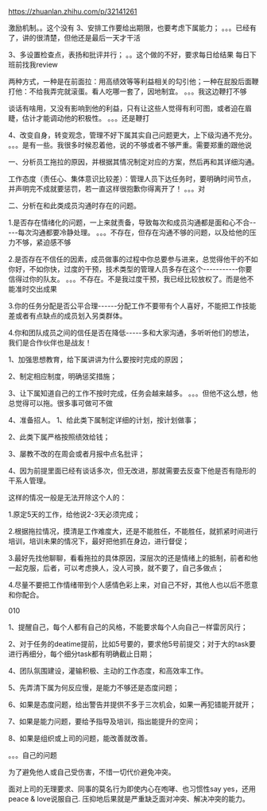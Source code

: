 https://zhuanlan.zhihu.com/p/32141261

激励机制。。这个没有
3、安排工作要给出期限，也要考虑下属能力；
。。。已经有了，讲的很清楚，但他还是最后一天才干活


3、多设置检查点，表扬和批评并行；
。。这个做的不好，要求每日给结果
每日下班前找我review

两种方式，一种是在前面拉：用高绩效等等利益相关的勾引他；一种在屁股后面鞭打他：不给我弄完就滚蛋。看人吃哪一套了，因地制宜。
。。。我这边鞭打不够

谈话有啥用，又没有影响到他的利益，只有让这些人觉得有利可图，或者迫在眉睫，估计才能调动他的积极性。
。。。还是鞭打

4、改变自身，转变观念，管理不好下属其实自己问题更大，上下级沟通不充分。
。。。是有一些。我很多时候忍着他，说的不够或者不够严重。需要郑重的跟他说

一、分析员工拖拉的原因，并根据其情况制定对应的方案，然后再和其详细沟通。

工作态度（责任心、集体意识比较差）：管理人员下达任务时，要明确时间节点，并声明完不成就要惩罚，若一直这样很抱歉你得离开了！
。。。对


二、分析在和此类成员沟通时存在的问题。

1.是否存在情绪化的问题，一上来就责备，导致每次和成员沟通都是面和心不合-----每次沟通都要冷静处理。
。。。不存在，但存在沟通不够的问题，以及给他的压力不够，紧迫感不够

2.是否存在不信任的因素，成员做事的过程中你总要参与进来，总觉得他干的不如你好，不如你快，过度的干预，技术类型的管理人员多存在这个-----------你要信得过你的队友。
。。。不存在。不是我过度干预，我已经比较放权了。而是他不能准时交出成果

3.你的任务分配是否公平合理------分配工作不要带有个人喜好，不能把工作技能差或者有点缺点的成员划入另类群体。

4.你和团队成员之间的信任是否在降低-----多和大家沟通，多听听他们的想法，我们是合作伙伴也是战友！

1、加强思想教育，给下属讲讲为什么要按时完成的原因；

2、制定相应制度，明确惩奖措施；

3、让下属知道自己的工作不按时完成，任务会越来越多。
。。。但他不这么想，他总觉得可以拖。很多事可做可不做

4、准备招人。
1、给此类下属制定详细的计划，按计划做事；

2、此类下属严格按照绩效给钱；

3、屡教不改的在周会或者月报中点名批评；

4、因为前提里面已经有谈话多次，但无改进，那就需要去反查下他是否有隐形的干系人管理。

这样的情况一般是无法开除这个人的：

1.原定5天的工作，给他说2-3天必须完成；

2.根据拖拉情况，摸清是工作难度大，还是不能胜任，不能胜任，就抓紧时间进行培训，培训未果的情况下，最好把他抓在身边，进行督促；

3.最好先找他聊聊，看看拖拉的具体原因，深层次的还是情绪上的抵制，前者和他一起克服，后者，可以考虑换人，没人可换，就不要了，自己多做点；

4.尽量不要把工作情绪带到个人感情色彩上来，对自己不好，其他人也以后不愿意和你配合。

010

1、提醒自己，每个人都有自己的风格，不能要求每个人向自己一样雷厉风行；

2、对于任务的deatime提前，比如5号要的，要求他5号前提交；对于大的task要进行再细分，每个细分task都有明确截止日期；

4、团队氛围建设，灌输积极、主动的工作态度，和高效率工作。

5、先弄清下属为何反应慢，是能力不够还是态度问题；

6、如果是态度问题，给出警告并提供不多于三次机会，如果一再犯错能开就开；

7、如果是能力问题，要给予指导及培训，指出能提升的空间；

8、如果是组织或上司的问题，能改善就改善。


。。。自己的问题

为了避免他人或自己受伤害，不惜一切代价避免冲突。

面对上司的无理要求、同事的莫名行为即使内心在咆哮、也习惯性say yes，还用peace & love说服自己. 压抑地后果就是严重缺乏面对冲突、解决冲突的能力。